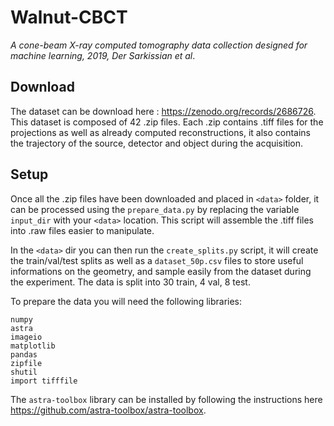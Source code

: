 # Walnut-CBCT

*A cone-beam X-ray computed tomography data collection designed for machine learning, 2019, Der Sarkissian et al*.

## Download

The dataset can be download here : https://zenodo.org/records/2686726. This dataset is composed of 42 .zip files. Each .zip contains .tiff files for the projections as well as already computed reconstructions, it also contains the trajectory of the source, detector and object during the acquisition.

## Setup

Once all the .zip files have been downloaded and placed in `<data>` folder, it can be processed using the `prepare_data.py` by replacing the variable `input_dir` with your `<data>` location. This script will assemble the .tiff files into .raw files easier to manipulate.

In the `<data>` dir you can then run the `create_splits.py` script, it will create the train/val/test splits as well as a `dataset_50p.csv` files to store useful informations on the geometry, and sample easily from the dataset during the experiment. The data is split into 30 train, 4 val, 8 test.

To prepare the data you will need the following libraries:
```
numpy
astra
imageio
matplotlib
pandas
zipfile
shutil
import tifffile
```

The `astra-toolbox` library can be installed by following the instructions here https://github.com/astra-toolbox/astra-toolbox.